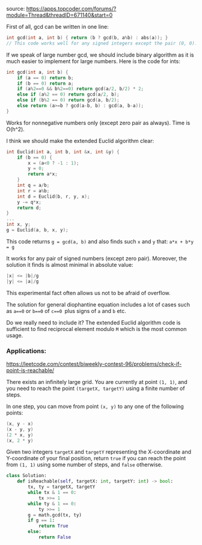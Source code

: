  source: https://apps.topcoder.com/forums/?module=Thread&threadID=671140&start=0

First of all, gcd can be written in one line:
```cpp
int gcd(int a, int b) { return (b ? gcd(b, a%b) : abs(a)); }
// This code works well for any signed integers except the pair (0, 0).
```

If we speak of large number gcd, we should include binary algorithm as it is much easier to implement for large numbers. Here is the code for ints:

```cpp
int gcd(int a, int b) {
	if (a == 0) return b;
	if (b == 0) return a;
	if (a%2==0 && b%2==0) return gcd(a/2, b/2) * 2;
	else if (a%2 == 0) return gcd(a/2, b);
	else if (b%2 == 0) return gcd(a, b/2);
	else return (a>=b ? gcd(a-b, b) : gcd(a, b-a));
}
```

Works for nonnegative numbers only (except zero pair as always). Time is O(h^2).

I think we should make the extended Euclid algorithm clear:

```cpp
int Euclid(int a, int b, int &x, int &y) {
	if (b == 0) {
		x = (a<0 ? -1 : 1);
		y = 0;
		return a*x;
	}
	int q = a/b;
	int r = a%b;
	int d = Euclid(b, r, y, x);
	y -= q*x;
	return d;
}
...
int x, y;
g = Euclid(a, b, x, y);
```

This code returns `g = gcd(a, b)` and also finds such `x` and `y` that: `a*x + b*y = g`

It works for any pair of signed numbers (except zero pair). Moreover, the solution it finds is almost minimal in absolute value:
```cpp
|x| <= |b|/g
|y| <= |a|/g
```
This experimental fact often allows us not to be afraid of overflow.

The solution for general diophantine equation includes a lot of cases such as `a==0` or `b==0` of `c==0 `plus signs of `a` and `b` etc. 

Do we really need to include it? The extended Euclid algorithm code is sufficient to find reciprocal element modulo `M` which 
is the most common usage.


### Applications:

https://leetcode.com/contest/biweekly-contest-96/problems/check-if-point-is-reachable/

There exists an infinitely large grid. You are currently at point `(1, 1)`, and you need to reach the point `(targetX, targetY)` using a finite number of steps.

In one step, you can move from point `(x, y)` to any one of the following points:

```cpp
(x, y - x)
(x - y, y)
(2 * x, y)
(x, 2 * y)
```

Given two integers `targetX` and `targetY` representing the X-coordinate and Y-coordinate of your final position, 
return `true` if you can reach the point from `(1, 1)` using some number of steps, and `false` otherwise.

```python
class Solution:
    def isReachable(self, targetX: int, targetY: int) -> bool:
        tx, ty = targetX, targetY
        while tx & 1 == 0:
            tx >>= 1
        while ty & 1 == 0:
            ty >>= 1
        g = math.gcd(tx, ty)
        if g == 1:
            return True
        else:
            return False
```
